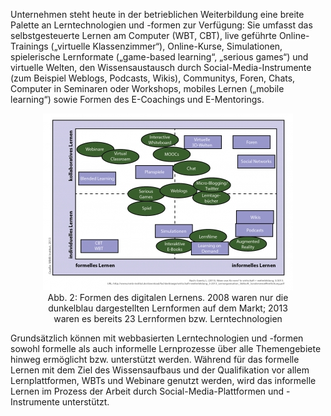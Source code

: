 <!-- filename: 05_Die_Lernformen_und_Themengebiete.md -->
<!-- title: Die Lernformen und Themengebiete -->

Unternehmen steht heute in der betrieblichen Weiterbildung eine breite Palette an Lerntechnologien und -formen zur Verfügung: Sie umfasst das selbstgesteuerte Lernen am Computer (WBT, CBT), live geführte Online-Trainings („virtuelle Klassenzimmer“), Online-Kurse, Simulationen, spielerische Lernformate („game-based learning“, „serious games“) und virtuelle Welten, den Wissensaustausch durch Social-Media-Instrumente (zum Beispiel Weblogs, Podcasts, Wikis), Communitys, Foren, Chats, Computer in Seminaren oder Workshops, mobiles Lernen („mobile learning“) sowie Formen des E-Coachings und E-Mentorings.

<center><figure>
  <img src="img/2_Formen_des_digitalen_Lernens_2008_waren_nur_die_dunkelblau_dargestellten_Lernfor.png" alt="Abb. 2: Formen des digitalen Lernens. 2008 waren nur die dunkelblau dargestellten Lernformen auf dem Markt; 2013 waren es bereits 23 Lernformen bzw. Lerntechnologien">
  <figcaption>Abb. 2: Formen des digitalen Lernens. 2008 waren nur die dunkelblau dargestellten Lernformen auf dem Markt; 2013 waren es bereits 23 Lernformen bzw. Lerntechnologien</figcaption>
</figure></center>


Grundsätzlich können mit webbasierten Lerntechnologien und -formen sowohl formelle als auch informelle Lernprozesse über alle Themengebiete hinweg ermöglicht bzw. unterstützt werden. Während für das formelle Lernen mit dem Ziel des Wissensaufbaus und der Qualifikation vor allem Lernplattformen, WBTs und Webinare genutzt werden, wird das informelle Lernen im Prozess der Arbeit durch Social-Media-Plattformen und -Instrumente unterstützt.
